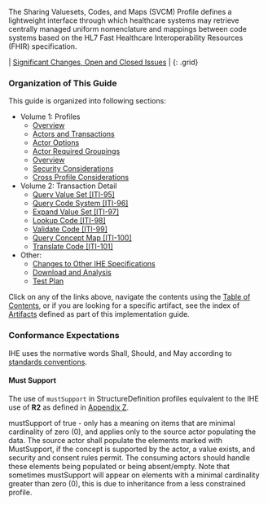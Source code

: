 
The Sharing Valuesets, Codes, and Maps (SVCM) Profile defines a
lightweight interface through which healthcare systems may retrieve
centrally managed uniform nomenclature and mappings between code systems
based on the HL7 Fast Healthcare Interoperability Resources (FHIR)
specification.

<div markdown="1" class="stu-note">

| [Significant Changes, Open and Closed Issues](issues.html) |
{: .grid}

</div>

### Organization of This Guide
This guide is organized into following sections:

- Volume 1: Profiles
  - [Overview](volume-1.html)
  - [Actors and Transactions](volume-1.html#1511-svcm-actors-transactions-and-content-modules)
  - [Actor Options](volume-1.html#1512-svcm-actor-options)
  - [Actor Required Groupings](volume-1.html#1513-svcm-required-actor-groupings)
  - [Overview](volume-1.html#1514-svcm-overview)
  - [Security Considerations](volume-1.html#1515-svcm-security-considerations)
  - [Cross Profile Considerations](volume-1.html#1516-svcm-cross-profile-considerations)
- Volume 2: Transaction Detail
  - [Query Value Set \[ITI-95\]](ITI-95.html)
  - [Query Code System \[ITI-96\]](ITI-96.html)
  - [Expand Value Set \[ITI-97\]](ITI-97.html)
  - [Lookup Code \[ITI-98\]](ITI-98.html)
  - [Validate Code \[ITI-99\]](ITI-99.html)
  - [Query Concept Map \[ITI-100\]](ITI-100.html)
  - [Translate Code \[ITI-101\]](ITI-101.html)
- Other:
  - [Changes to Other IHE Specifications](other.html)
  - [Download and Analysis](download.html)
  - [Test Plan](testplan.html)

Click on any of the links above, navigate the contents using the [Table of Contents](toc.html), or if you are looking for a specific artifact, see the index of [Artifacts](artifacts.html) defined as part of this implementation guide.

### Conformance Expectations

IHE uses the normative words Shall, Should, and May according to [standards conventions](https://profiles.ihe.net/GeneralIntro/ch-E.html).

#### Must Support

The use of ```mustSupport``` in StructureDefinition profiles equivalent to the IHE use of **R2** as defined in [Appendix Z](https://profiles.ihe.net/ITI/TF/Volume2/ch-Z.html#z.10-profiling-conventions-for-constraints-on-fhir).

mustSupport of true - only has a meaning on items that are minimal cardinality of zero (0), and applies only to the source actor populating the data. The source actor shall populate the elements marked with MustSupport, if the concept is supported by the actor, a value exists, and security and consent rules permit. 
The consuming actors should handle these elements being populated or being absent/empty. 
Note that sometimes mustSupport will appear on elements with a minimal cardinality greater than zero (0), this is due to inheritance from a less constrained profile.
